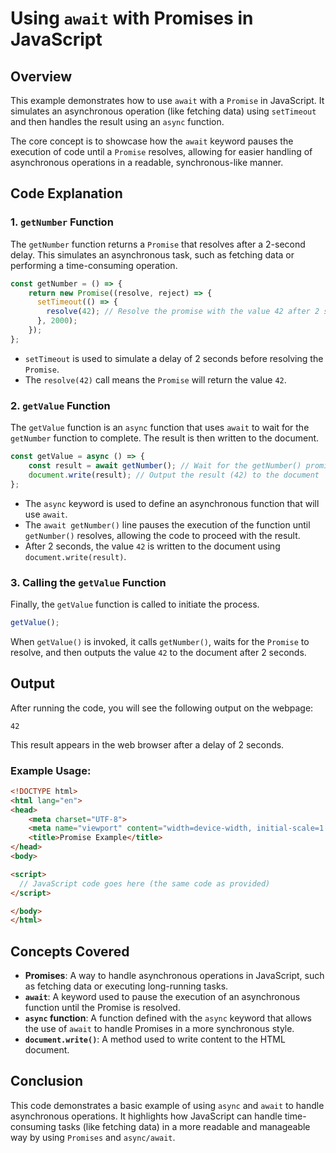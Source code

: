 # Using `await` with Promises in JavaScript

## Overview

This example demonstrates how to use `await` with a `Promise` in JavaScript. It simulates an asynchronous operation (like fetching data) using `setTimeout` and then handles the result using an `async` function.

The core concept is to showcase how the `await` keyword pauses the execution of code until a `Promise` resolves, allowing for easier handling of asynchronous operations in a readable, synchronous-like manner.

## Code Explanation

### 1. `getNumber` Function
The `getNumber` function returns a `Promise` that resolves after a 2-second delay. This simulates an asynchronous task, such as fetching data or performing a time-consuming operation.

```javascript
const getNumber = () => {
    return new Promise((resolve, reject) => {
      setTimeout(() => {
        resolve(42); // Resolve the promise with the value 42 after 2 seconds
      }, 2000);
    });
};
```
- `setTimeout` is used to simulate a delay of 2 seconds before resolving the `Promise`.
- The `resolve(42)` call means the `Promise` will return the value `42`.

### 2. `getValue` Function
The `getValue` function is an `async` function that uses `await` to wait for the `getNumber` function to complete. The result is then written to the document.

```javascript
const getValue = async () => {
    const result = await getNumber(); // Wait for the getNumber() promise to resolve
    document.write(result); // Output the result (42) to the document
};
```
- The `async` keyword is used to define an asynchronous function that will use `await`.
- The `await getNumber()` line pauses the execution of the function until `getNumber()` resolves, allowing the code to proceed with the result.
- After 2 seconds, the value `42` is written to the document using `document.write(result)`.

### 3. Calling the `getValue` Function
Finally, the `getValue` function is called to initiate the process.

```javascript
getValue();
```

When `getValue()` is invoked, it calls `getNumber()`, waits for the `Promise` to resolve, and then outputs the value `42` to the document after 2 seconds.

## Output

After running the code, you will see the following output on the webpage:

```
42
```

This result appears in the web browser after a delay of 2 seconds.


### Example Usage:

```html
<!DOCTYPE html>
<html lang="en">
<head>
    <meta charset="UTF-8">
    <meta name="viewport" content="width=device-width, initial-scale=1.0">
    <title>Promise Example</title>
</head>
<body>

<script>
  // JavaScript code goes here (the same code as provided)
</script>

</body>
</html>
```

## Concepts Covered

- **Promises**: A way to handle asynchronous operations in JavaScript, such as fetching data or executing long-running tasks.
- **`await`**: A keyword used to pause the execution of an asynchronous function until the Promise is resolved.
- **`async` function**: A function defined with the `async` keyword that allows the use of `await` to handle Promises in a more synchronous style.
- **`document.write()`**: A method used to write content to the HTML document.

## Conclusion

This code demonstrates a basic example of using `async` and `await` to handle asynchronous operations. It highlights how JavaScript can handle time-consuming tasks (like fetching data) in a more readable and manageable way by using `Promises` and `async/await`.

